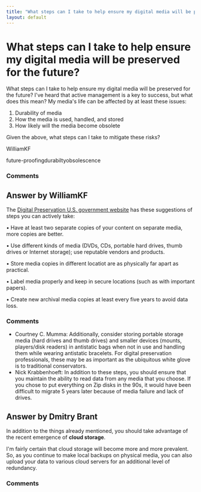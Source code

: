 ```yaml
---
title: "What steps can I take to help ensure my digital media will be preserved for the future?"
layout: default
---
```

What steps can I take to help ensure my digital media will be preserved for the future?
=====================
What steps can I take to help ensure my digital media will be preserved
for the future? I've heard that active management is a key to success,
but what does this mean? My media's life can be affected by at least
these issues:

1.  Durability of media
2.  How the media is used, handled, and stored
3.  How likely will the media become obsolete

Given the above, what steps can I take to mitigate these risks?

WilliamKF

<div class="tags"><span class="tag">future-proofing</span><span class="tag">durabilty</span><span class="tag">obsolescence</span></div>

### Comments ###


Answer by WilliamKF
----------------
The [Digital Preservation U.S. government
website](http://digitalpreservation.gov/personalarchiving/documents/media_durability.pdf)
has these suggestions of steps you can actively take:

• Have at least two separate copies of your content on separate media,
more copies are better.

• Use different kinds of media (DVDs, CDs, portable hard drives, thumb
drives or Internet storage); use reputable vendors and products.

• Store media copies in different locatiot are as physically far apart
as practical.

• Label media properly and keep in secure locations (such as with
important papers).

• Create new archival media copies at least every five years to avoid
data loss.

### Comments ###
* Courtney C. Mumma: Additionally, consider storing portable storage media (hard drives and
thumb drives) and smaller devices (mounts, players/disk readers) in
antistatic bags when not in use and handling them while wearing
antistatic bracelets. For digital preservation professionals, these may
be as important as the ubiquitous white glove is to traditional
conservators.
* Nick Krabbenhoeft: In addition to these steps, you should ensure that you maintain the
ability to read data from any media that you choose. If you chose to put
everything on Zip disks in the 90s, it would have been difficult to
migrate 5 years later because of media failure and lack of drives.

Answer by Dmitry Brant
----------------
In addition to the things already mentioned, you should take advantage
of the recent emergence of **cloud storage**.

I'm fairly certain that cloud storage will become more and more
prevalent. So, as you continue to make local backups on physical media,
you can also upload your data to various cloud servers for an additional
level of redundancy.

### Comments ###

